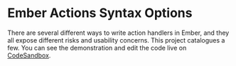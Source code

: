 # Ember Actions Syntax Options

There are several different ways to write action handlers in Ember, and they all expose different risks and usability concerns. This project catalogues a few. You can see the demonstration and edit the code live on [CodeSandbox](https://codesandbox.io/s/github/joefraley/ember-actions-demo).